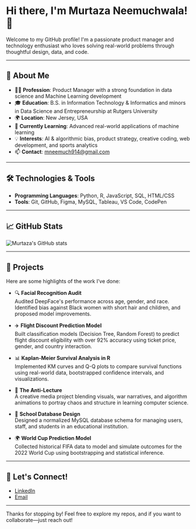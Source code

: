 # Hi there, I'm Murtaza Neemuchwala! 👋

Welcome to my GitHub profile! I'm a passionate product manager and technology enthusiast who loves solving real-world problems through thoughtful design, data, and code.

---

## 🚀 About Me

- 🧑‍💻 **Profession**: Product Manager with a strong foundation in data science and Machine Learning development
- 🎓 **Education**: B.S. in Information Technology & Informatics and minors in Data Science and Entrepreneurship at Rutgers University
- 🌍 **Location**: New Jersey, USA
- 🌱 **Currently Learning**: Advanced real-world applications of machine learning
- 💡 **Interests**: AI & algorithmic bias, product strategy, creative coding, web development, and sports analytics
- 📫 **Contact**: [mneemuch914@gmail.com](mailto:mneemuch914@gmail.com)

---

## 🛠️ Technologies & Tools

- **Programming Languages**: Python, R, JavaScript, SQL, HTML/CSS
- **Tools**: Git, GitHub, Figma, MySQL, Tableau, VS Code, CodePen

---

## 📈 GitHub Stats

![Murtaza's GitHub stats](https://github-readme-stats.vercel.app/api?username=MurtazaNeemuchwala&show_icons=true&theme=radical)

---

## 🌟 Projects

Here are some highlights of the work I’ve done:

- 🔍 **Facial Recognition Audit**  
  Audited DeepFace's performance across age, gender, and race. Identified bias against Black women with short hair and children, and proposed model improvements.

- ✈️ **Flight Discount Prediction Model**  
  Built classification models (Decision Tree, Random Forest) to predict flight discount eligibility with over 92% accuracy using ticket price, gender, and country interaction.

- 📊 **Kaplan-Meier Survival Analysis in R**  
  Implemented KM curves and Q-Q plots to compare survival functions using real-world data, bootstrapped confidence intervals, and visualizations.

- 🎥 **The Anti-Lecture**  
  A creative media project blending visuals, war narratives, and algorithm animations to portray chaos and structure in learning computer science.

- 🏫 **School Database Design**  
  Designed a normalized MySQL database schema for managing users, staff, and students in an educational institution.

- 🌍 **World Cup Prediction Model**  
  Collected historical FIFA data to model and simulate outcomes for the 2022 World Cup using bootstrapping and statistical inference.

---

## 🤝 Let's Connect!

- [LinkedIn](https://www.linkedin.com/in/murtaza-neemuchwala/)
- [Email](mailto:mneemuch914@gmail.com)

---

Thanks for stopping by! Feel free to explore my repos, and if you want to collaborate—just reach out!
